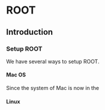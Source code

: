 # ROOT

## Introduction

### Setup ROOT

We have several ways to setup ROOT. 

#### Mac OS

Since the system of Mac is now in the 

#### Linux



